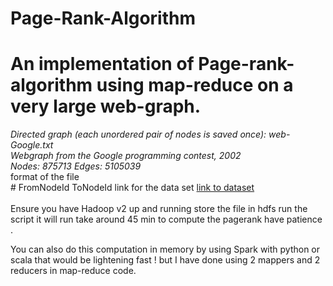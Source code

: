 # Page-Rank-Algorithm
# An implementation of Page-rank-algorithm using map-reduce on a very large web-graph.
<i>
Directed graph (each unordered pair of nodes is saved once): web-Google.txt<br>
Webgraph from the Google programming contest, 2002<br>
Nodes: 875713 Edges: 5105039</i>
<br>
format of the file<br> 
# FromNodeId    ToNodeId
link for the data set <a href="https://www.kaggle.com/pappukrjha/google-web-graph">link to dataset</a><br>
<br>
Ensure you have Hadoop v2 up and running 
store the file in hdfs 
run the script it will run take around 45 min to compute the pagerank 
have patience . 

You can also do this computation in memory by using Spark with python or scala that would be lightening fast !
but I have done using 2 mappers and 2 reducers in map-reduce code. 
